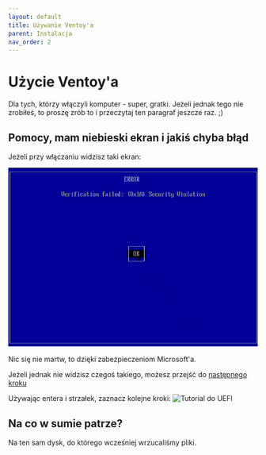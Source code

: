 ```yaml
---
layout: default
title: Używanie Ventoy'a
parent: Instalacja
nav_order: 2
---
```


# Użycie Ventoy'a

Dla tych, którzy włączyli komputer - super, gratki. Jeżeli jednak tego nie zrobiłeś, to proszę zrób to i przeczytaj ten paragraf jeszcze raz. ;)

## Pomocy, mam niebieski ekran i jakiś chyba błąd

Jeżeli przy włączaniu widzisz taki ekran:

![Secure boot](image.png)

Nic się nie martw, to dzięki zabezpieczeniom Microsoft'a.

Jeżeli jednak nie widzisz czegoś takiego, możesz przejść do [następnego kroku](#na-co-w-sumie-patrze)

Używając entera i strzałek, zaznacz kolejne kroki:
![Tutorial do UEFI](https://www.ventoy.net/static/img/secure_key.gif)

## Na co w sumie patrze?

Na ten sam dysk, do którego wcześniej wrzucaliśmy pliki.
